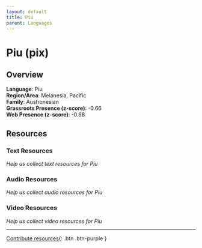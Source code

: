 ```yaml
---
layout: default
title: Piu
parent: Languages
---
```


# Piu (pix)

## Overview

**Language**: Piu  
**Region/Area**: Melanesia, Pacific  
**Family**: Austronesian  
**Grassroots Presence (z-score)**: -0.66  
**Web Presence (z-score)**: -0.68  

## Resources

### Text Resources
*Help us collect text resources for Piu*

### Audio Resources
*Help us collect audio resources for Piu*

### Video Resources
*Help us collect video resources for Piu*

---

[Contribute resources](https://forms.office.com/e/1SfLJx3u1r){: .btn .btn-purple }
